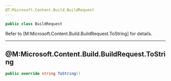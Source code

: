 ```yaml
---
@T:Microsoft.Content.Build.BuildRequest
---
```

```csharp
public class BuildRequest
```

Refer to [M:Microsoft.Content.Build.BuildRequest.ToString] for details.

---
@M:Microsoft.Content.Build.BuildRequest.ToString
---
```csharp
public override string ToString()
```
